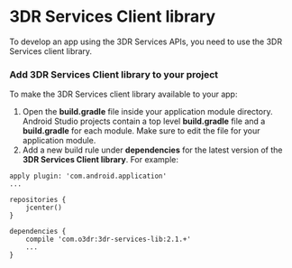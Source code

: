 # 3DR Services Client library
To develop an app using the 3DR Services APIs, you need to use the 3DR Services client library.

### Add 3DR Services Client library to your project
To make the 3DR Services client library available to your app:
 1. Open the **build.gradle** file inside your application module directory. Android Studio
projects contain a top level **build.gradle** file and a **build.gradle** for each module. Make
sure to edit the file for your application module.
 2. Add a new build rule under **dependencies** for the latest version of the **3DR Services
Client library**. For example:
```
apply plugin: 'com.android.application'
...

repositories {
    jcenter()
}

dependencies {
    compile 'com.o3dr:3dr-services-lib:2.1.+'
    ...
}
```